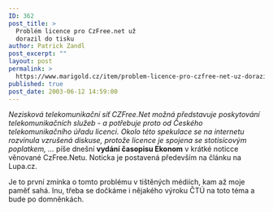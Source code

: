 ```yaml
---
ID: 362
post_title: >
  Problém licence pro CzFree.net už
  dorazil do tisku
author: Patrick Zandl
post_excerpt: ""
layout: post
permalink: >
  https://www.marigold.cz/item/problem-licence-pro-czfree-net-uz-dorazil-do-tisku
published: true
post_date: 2003-06-12 14:59:00
---
```

<P><EM>Nezisková telekomunikační síť CZFree.Net možná představuje poskytování telekomunikačních služeb - a potřebuje proto od Českého telekomunikačního úřadu licenci. Okolo této spekulace se na internetu rozvinula vzrušená diskuse, protože licence je spojena se stotisícovým poplatkem, ...</EM> píše dnešní <STRONG>vydání časopisu Ekonom</STRONG> v krátké noticce věnované CzFree.Netu. Noticka je postavená především na článku na Lupa.cz.</P>
<P>Je to první zmínka o tomto problému v tištěných médiích, kam až moje paměť sahá. Inu, třeba se dočkáme i nějakého výroku ČTÚ na toto téma a bude po domněnkách.</P>
<P>&#160;</P>